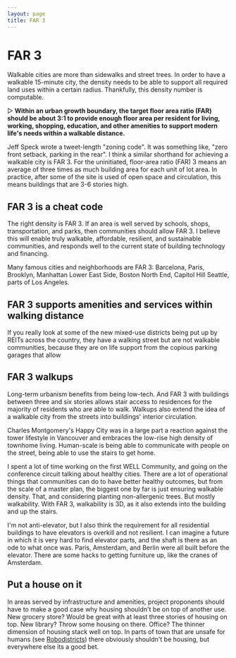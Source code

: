 ```yaml
---
layout: page
title: FAR 3
---
```

# FAR 3

Walkable cities are more than sidewalks and street trees. In order to have a walkable 15-minute city, the density needs to be able to support all required land uses within a certain radius. Thankfully, this density number is computable.

▷ **Within an urban growth boundary, the target floor area ratio (FAR) should be about 3:1 to provide enough floor area per resident for living, working, shopping, education, and other amenities to support modern life's needs within a walkable distance.**

Jeff Speck wrote a tweet-length "zoning code". It was something like, "zero front setback, parking in the rear". I think a similar shorthand for achieving a walkable city is FAR 3. For the uninitiated, floor-area ratio (FAR) 3 means an average of three times as much building area for each unit of lot area. In practice, after some of the site is used of open space and circulation, this means buildings that are 3-6 stories high.

## FAR 3 is a cheat code

The right density is FAR 3. If an area is well served by schools, shops, transportation, and parks, then communities should allow FAR 3. I believe this will enable truly walkable, affordable, resilient, and sustainable communities, and responds well to the current state of building technology and financing.

Many famous cities and neighborhoods are FAR 3: Barcelona, Paris, Brooklyn, Manhattan Lower East Side, Boston North End, Capitol Hill Seattle, parts of Los Angeles.

## FAR 3 supports amenities and services within walking distance

If you really look at some of the new mixed-use districts being put up by REITs across the country, they have a walking street but are not walkable communities, because they are on life support from the copious parking garages that allow

## FAR 3 walkups

Long-term urbanism benefits from being low-tech. And FAR 3 with buildings between three and six stories allows stair access to residences for the majority of residents who are able to walk. Walkups also extend the idea of a walkable city from the streets into buildings' interior circulation.

Charles Montgomery's Happy City was in a large part a reaction against the tower lifestyle in Vancouver and embraces the low-rise high density of townhome living. Human-scale is being able to communicate with people on the street, being able to use the stairs to get home.

I spent a lot of time working on the first WELL Community, and going on the conference circuit talking about healthy cities. There are a lot of operational things that communities can do to have better healthy outcomes, but from the scale of a master plan, the biggest one by far is just ensuring walkable density. That, and considering planting non-allergenic trees. But mostly walkability. With FAR 3, walkability is 3D, as it also extends into the building and up the stairs.

I'm not anti-elevator, but I also think the requirement for all residential buildings to have elevators is overkill and not resilient. I can imagine a future in which it is very hard to find elevator parts, and the shaft is there as an ode to what once was. Paris, Amsterdam, and Berlin were all built before the elevator. There are some hacks to getting furniture up, like the cranes of Amsterdam.

## Put a house on it

In areas served by infrastructure and amenities, project proponents should have to make a good case why housing shouldn't be on top of another use. New grocery store? Would be great with at least three stories of housing on top. New library? Throw some housing on there. Office? The thinner dimension of housing stack well on top. In parts of town that are unsafe for humans (see <a href="Robodistricts">Robodistricts</a>) there obviously shouldn't be housing, but everywhere else its a good bet.
